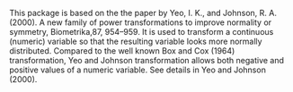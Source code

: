 This package is based on the  the paper by Yeo, I. K., and Johnson, R. A. (2000). A new family of power transformations to improve normality or symmetry, Biometrika,87, 954–959.
It is used to transform a continuous (numeric) variable so that the resulting variable looks more normally distributed. 
Compared to the well known Box and Cox (1964) transformation, Yeo and Johnson transformation allows both negative and positive values of a numeric variable.
See details in Yeo and Johnson (2000). 
